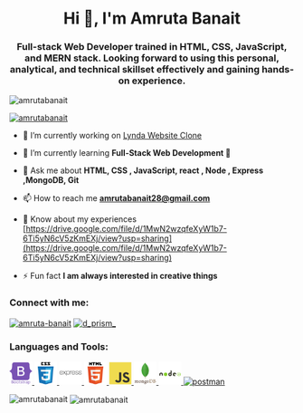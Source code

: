 <h1 align="center">Hi 👋, I'm Amruta Banait</h1>
<h3 align="center">Full-stack Web Developer trained in HTML, CSS, JavaScript, and MERN stack. Looking forward to using this personal, analytical, and technical skillset effectively and gaining hands-on experience.</h3>

<p align="left"> <img src="https://komarev.com/ghpvc/?username=amrutabanait&label=Profile%20views&color=0e75b6&style=flat" alt="amrutabanait" /> </p>

<p align="left"> <a href="https://github.com/ryo-ma/github-profile-trophy"><img src="https://github-profile-trophy.vercel.app/?username=amrutabanait" alt="amrutabanait" /></a> </p>

- 🔭 I’m currently working on [Lynda Website Clone](https://github.com/amrutaBanait/Lynda)

- 🌱 I’m currently learning **Full-Stack Web Development 📝**

- 💬 Ask me about **HTML, CSS , JavaScript, react , Node , Express ,MongoDB, Git**

- 📫 How to reach me **amrutabanait28@gmail.com**

- 📄 Know about my experiences [https://drive.google.com/file/d/1MwN2wzqfeXyW1b7-6Ti5yN6cV5zKmEXj/view?usp=sharing](https://drive.google.com/file/d/1MwN2wzqfeXyW1b7-6Ti5yN6cV5zKmEXj/view?usp=sharing)

- ⚡ Fun fact **I am always interested in creative things**

<h3 align="left">Connect with me:</h3>
<p align="left">
<a href="https://linkedin.com/in/amruta-banait" target="blank"><img align="center" src="https://raw.githubusercontent.com/rahuldkjain/github-profile-readme-generator/master/src/images/icons/Social/linked-in-alt.svg" alt="amruta-banait" height="30" width="40" /></a>
<a href="https://instagram.com/d_prism_" target="blank"><img align="center" src="https://raw.githubusercontent.com/rahuldkjain/github-profile-readme-generator/master/src/images/icons/Social/instagram.svg" alt="d_prism_" height="30" width="40" /></a>
</p>

<h3 align="left">Languages and Tools:</h3>
<p align="left"> <a href="https://getbootstrap.com" target="_blank" rel="noreferrer"> <img src="https://raw.githubusercontent.com/devicons/devicon/master/icons/bootstrap/bootstrap-plain-wordmark.svg" alt="bootstrap" width="40" height="40"/> </a> <a href="https://www.w3schools.com/css/" target="_blank" rel="noreferrer"> <img src="https://raw.githubusercontent.com/devicons/devicon/master/icons/css3/css3-original-wordmark.svg" alt="css3" width="40" height="40"/> </a> <a href="https://expressjs.com" target="_blank" rel="noreferrer"> <img src="https://raw.githubusercontent.com/devicons/devicon/master/icons/express/express-original-wordmark.svg" alt="express" width="40" height="40"/> </a> <a href="https://www.w3.org/html/" target="_blank" rel="noreferrer"> <img src="https://raw.githubusercontent.com/devicons/devicon/master/icons/html5/html5-original-wordmark.svg" alt="html5" width="40" height="40"/> </a> <a href="https://developer.mozilla.org/en-US/docs/Web/JavaScript" target="_blank" rel="noreferrer"> <img src="https://raw.githubusercontent.com/devicons/devicon/master/icons/javascript/javascript-original.svg" alt="javascript" width="40" height="40"/> </a> <a href="https://www.mongodb.com/" target="_blank" rel="noreferrer"> <img src="https://raw.githubusercontent.com/devicons/devicon/master/icons/mongodb/mongodb-original-wordmark.svg" alt="mongodb" width="40" height="40"/> </a> <a href="https://nodejs.org" target="_blank" rel="noreferrer"> <img src="https://raw.githubusercontent.com/devicons/devicon/master/icons/nodejs/nodejs-original-wordmark.svg" alt="nodejs" width="40" height="40"/> </a> <a href="https://postman.com" target="_blank" rel="noreferrer"> <img src="https://www.vectorlogo.zone/logos/getpostman/getpostman-icon.svg" alt="postman" width="40" height="40"/> </a> </p>

<p><img align="left" src="https://github-readme-stats.vercel.app/api/top-langs?username=amrutabanait&show_icons=true&locale=en&layout=compact" alt="amrutabanait" /></p>

<p>&nbsp;<img align="center" src="https://github-readme-stats.vercel.app/api?username=amrutabanait&show_icons=true&locale=en" alt="amrutabanait" /></p>
